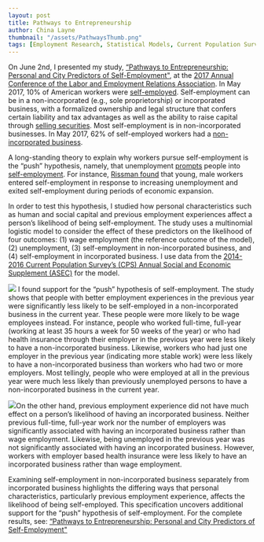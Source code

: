 ```yaml
---
layout: post
title: Pathways to Entrepreneurship
author: China Layne
thumbnail: "/assets/PathwaysThumb.png"
tags: [Employment Research, Statistical Models, Current Population Survey, Summit Repost]
---
```

On June 2nd, I presented my study, [“Pathways to Entrepreneurship: Personal and City Predictors of Self-Employment"](https://github.com/clayne237/chinalayne.us/blob/master/Publications/2017%20LERA%20Pathways%20to%20Entrepreneurship/LERA%202017%20poster%20final.pdf), at the [2017 Annual Conference of the Labor and Employment Relations Association](https://lera.memberclicks.net/69th-lera-anl-mtg). In May 2017, 10% of American workers were [self-employed](https://www.bls.gov/news.release/empsit.t09.htm). Self-employment can be in a non-incorporated (e.g., sole proprietorship) or incorporated business, with a formalized ownership and legal structure that confers certain liability and tax advantages as well as the ability to raise capital through [selling securities](https://www.entrepreneur.com/article/77730). Most self-employment is in non-incorporated businesses. In May 2017, 62% of self-employed workers had a [non-incorporated business](https://www.bls.gov/news.release/empsit.t09.htm).

A long-standing theory to explain why workers pursue self-employment is the “push” hypothesis, namely, that unemployment [prompts](http://www.calu.edu/academics/colleges/eberly/business-economics/working-paper-series/_files/ColeReviewofRegionalStudiesPaperA.pdf) people into [self-employment](http://anon-ftp.iza.org/dp4893.pdf). For instance, [Rissman found](https://www.chicagofed.org/people/r/rissman-ellen) that young, male workers entered self-employment in response to increasing unemployment and exited self-employment during periods of economic expansion.

In order to test this hypothesis, I studied how personal characteristics such as human and social capital and previous employment experiences affect a person’s likelihood of being self-employment. The study uses a multinomial logistic model to consider the effect of these predictors on the likelihood of four outcomes: (1) wage employment (the reference outcome of the model), (2) unemployment, (3) self-employment in non-incorporated business, and (4) self-employment in incorporated business. I use data from the [2014-2016 Current Population Survey’s (CPS) Annual Social and Economic Supplement (ASEC)](https://cps.ipums.org/cps/) for the model.

<img class="left" src="/assets/PathwaysChart.png"> I found support for the “push” hypothesis of self-employment. The study shows that people with better employment experiences in the previous year were significantly less likely to be self-employed in a non-incorporated business in the current year. These people were more likely to be wage employees instead. For instance, people who worked full-time, full-year (working at least 35 hours a week for 50 weeks of the year) or who had health insurance through their employer in the previous year were less likely to have a non-incorporated business. Likewise, workers who had just one employer in the previous year (indicating more stable work) were less likely to have a non-incorporated business than workers who had two or more employers. Most tellingly, people who were employed at all in the previous year were much less likely than previously unemployed persons to have a non-incorporated business in the current year.

<img class="left" src="/assets/PathwaysChart2.png">On the other hand, previous employment experience did not have much effect on a person’s likelihood of having an incorporated business. Neither previous full-time, full-year work nor the number of employers was significantly associated with having an incorporated business rather than wage employment. Likewise, being unemployed in the previous year was not significantly associated with having an incorporated business. However, workers with employer based health insurance were less likely to have an incorporated business rather than wage employment.

Examining self-employment in non-incorporated business separately from incorporated business highlights the differing ways that personal characteristics, particularly previous employment experience, affects the likelihood of being self-employed. This specification uncovers additional support for the “push” hypothesis of self-employment. For the complete results, see: [“Pathways to Entrepreneurship: Personal and City Predictors of Self-Employment"](https://github.com/clayne237/chinalayne.us/blob/master/Publications/2017%20LERA%20Pathways%20to%20Entrepreneurship/LERA%202017%20poster%20final.pdf)
